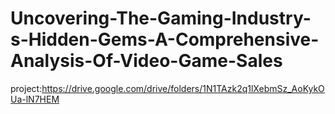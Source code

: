 # Uncovering-The-Gaming-Industry-s-Hidden-Gems-A-Comprehensive-Analysis-Of-Video-Game-Sales



project:https://drive.google.com/drive/folders/1N1TAzk2q1lXebmSz_AoKykOUa-lN7HEM
